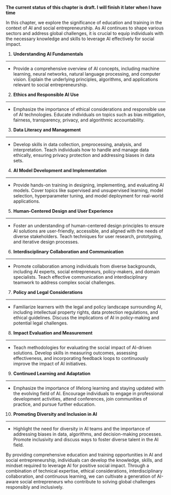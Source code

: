 **The current status of this chapter is draft. I will finish it later when I have time**

In this chapter, we explore the significance of education and training in the context of AI and social entrepreneurship. As AI continues to shape various sectors and address global challenges, it is crucial to equip individuals with the necessary knowledge and skills to leverage AI effectively for social impact.

1. **Understanding AI Fundamentals**
------------------------------------

* Provide a comprehensive overview of AI concepts, including machine learning, neural networks, natural language processing, and computer vision. Explain the underlying principles, algorithms, and applications relevant to social entrepreneurship.

2. **Ethics and Responsible AI Use**
------------------------------------

* Emphasize the importance of ethical considerations and responsible use of AI technologies. Educate individuals on topics such as bias mitigation, fairness, transparency, privacy, and algorithmic accountability.

3. **Data Literacy and Management**
-----------------------------------

* Develop skills in data collection, preprocessing, analysis, and interpretation. Teach individuals how to handle and manage data ethically, ensuring privacy protection and addressing biases in data sets.

4. **AI Model Development and Implementation**
----------------------------------------------

* Provide hands-on training in designing, implementing, and evaluating AI models. Cover topics like supervised and unsupervised learning, model selection, hyperparameter tuning, and model deployment for real-world applications.

5. **Human-Centered Design and User Experience**
------------------------------------------------

* Foster an understanding of human-centered design principles to ensure AI solutions are user-friendly, accessible, and aligned with the needs of diverse stakeholders. Teach techniques for user research, prototyping, and iterative design processes.

6. **Interdisciplinary Collaboration and Communication**
--------------------------------------------------------

* Promote collaboration among individuals from diverse backgrounds, including AI experts, social entrepreneurs, policy-makers, and domain specialists. Teach effective communication and interdisciplinary teamwork to address complex social challenges.

7. **Policy and Legal Considerations**
--------------------------------------

* Familiarize learners with the legal and policy landscape surrounding AI, including intellectual property rights, data protection regulations, and ethical guidelines. Discuss the implications of AI in policy-making and potential legal challenges.

8. **Impact Evaluation and Measurement**
----------------------------------------

* Teach methodologies for evaluating the social impact of AI-driven solutions. Develop skills in measuring outcomes, assessing effectiveness, and incorporating feedback loops to continuously improve the impact of AI initiatives.

9. **Continued Learning and Adaptation**
----------------------------------------

* Emphasize the importance of lifelong learning and staying updated with the evolving field of AI. Encourage individuals to engage in professional development activities, attend conferences, join communities of practice, and pursue further education.

10. **Promoting Diversity and Inclusion in AI**
-----------------------------------------------

* Highlight the need for diversity in AI teams and the importance of addressing biases in data, algorithms, and decision-making processes. Promote inclusivity and discuss ways to foster diverse talent in the AI field.

By providing comprehensive education and training opportunities in AI and social entrepreneurship, individuals can develop the knowledge, skills, and mindset required to leverage AI for positive social impact. Through a combination of technical expertise, ethical considerations, interdisciplinary collaboration, and continuous learning, we can cultivate a generation of AI-aware social entrepreneurs who contribute to solving global challenges responsibly and inclusively.
